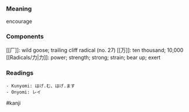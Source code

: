 ### Meaning

encourage

### Components

[[厂]]: wild goose; trailing cliff radical (no. 27) [[万]]: ten thousand; 10,000 [[Radicals/力|力]]: power; strength; strong; strain; bear up; exert

### Readings

```
- Kunyomi: はげ.む、はげ.ます
- Onyomi: レイ
```

#kanji